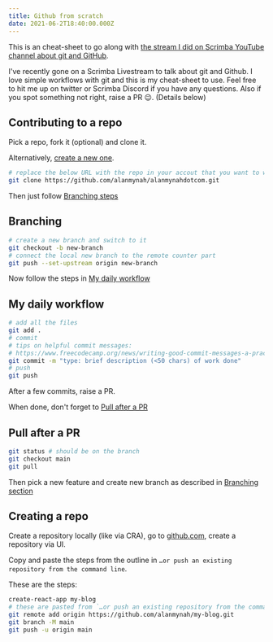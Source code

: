 ```yaml
---
title: Github from scratch
date: 2021-06-2T18:40:00.000Z
---
```


This is an cheat-sheet to go along with [the stream I did on Scrimba YouTube channel about git and GitHub](https://www.youtube.com/watch?v=DF_vp2kE2WY).

<!-- more -->

I've recently gone on a Scrimba Livestream to talk about git and Github. I love simple workflows with git and this is my cheat-sheet to use. Feel free to hit me up on twitter or Scrimba Discord if you have any questions. Also if you spot something not right, raise a PR 😉. (Details below)

## Contributing to a repo

Pick a repo, fork it (optional) and clone it.

Alternatively, [create a new one](##Creating-a-repo).

```sh
# replace the below URL with the repo in your accout that you want to work with
git clone https://github.com/alanmynah/alanmynahdotcom.git
```

Then just follow [Branching steps](##Branching)

## Branching

```sh
# create a new branch and switch to it
git checkout -b new-branch
# connect the local new branch to the remote counter part
git push --set-upstream origin new-branch
```

Now follow the steps in [My daily workflow](##My-daily-workflow)

## My daily workflow

```sh
# add all the files
git add .
# commit
# tips on helpful commit messages:
# https://www.freecodecamp.org/news/writing-good-commit-messages-a-practical-guide/
git commit -m "type: brief description (<50 chars) of work done"
# push
git push
```

After a few commits, raise a PR.

When done, don't forget to [Pull after a PR](##Pull-after-a-PR)

## Pull after a PR

```sh
git status # should be on the branch
git checkout main
git pull
```

Then pick a new feature and create new branch as described in [Branching section](##Branching)

## Creating a repo

Create a repository locally (like via CRA), go to [github.com](https://github.com/), create a repository via UI.

Copy and paste the steps from the outline in `…or push an existing repository from the command line`.

These are the steps:

```sh
create-react-app my-blog
# these are pasted from `…or push an existing repository from the command line` section when new repo is created.
git remote add origin https://github.com/alanmynah/my-blog.git
git branch -M main
git push -u origin main
```
